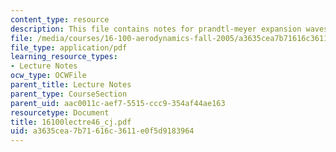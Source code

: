 ```yaml
---
content_type: resource
description: This file contains notes for prandtl-meyer expansion waves.
file: /media/courses/16-100-aerodynamics-fall-2005/a3635cea7b71616c3611e0f5d9183964_16100lectre46_cj.pdf
file_type: application/pdf
learning_resource_types:
- Lecture Notes
ocw_type: OCWFile
parent_title: Lecture Notes
parent_type: CourseSection
parent_uid: aac0011c-aef7-5515-ccc9-354af44ae163
resourcetype: Document
title: 16100lectre46_cj.pdf
uid: a3635cea-7b71-616c-3611-e0f5d9183964
---
```

